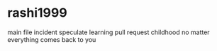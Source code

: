 # rashi1999 
main file
incident
speculate
learning pull request
childhood
no matter
everything comes back to you
